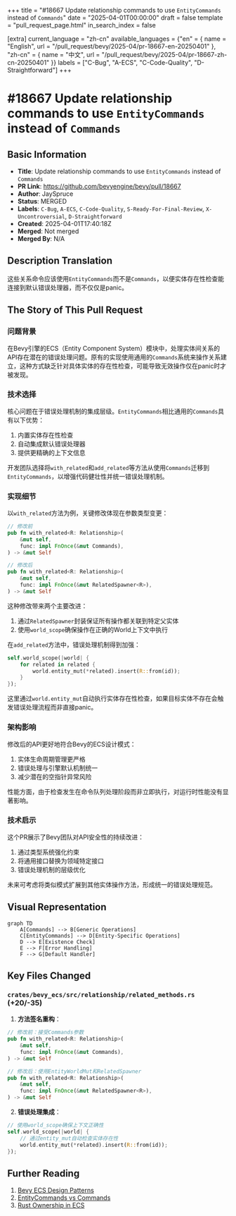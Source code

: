 +++
title = "#18667 Update relationship commands to use `EntityCommands` instead of `Commands`"
date = "2025-04-01T00:00:00"
draft = false
template = "pull_request_page.html"
in_search_index = false

[extra]
current_language = "zh-cn"
available_languages = {"en" = { name = "English", url = "/pull_request/bevy/2025-04/pr-18667-en-20250401" }, "zh-cn" = { name = "中文", url = "/pull_request/bevy/2025-04/pr-18667-zh-cn-20250401" }}
labels = ["C-Bug", "A-ECS", "C-Code-Quality", "D-Straightforward"]
+++

# #18667 Update relationship commands to use `EntityCommands` instead of `Commands`

## Basic Information
- **Title**: Update relationship commands to use `EntityCommands` instead of `Commands`
- **PR Link**: https://github.com/bevyengine/bevy/pull/18667
- **Author**: JaySpruce
- **Status**: MERGED
- **Labels**: `C-Bug`, `A-ECS`, `C-Code-Quality`, `S-Ready-For-Final-Review`, `X-Uncontroversial`, `D-Straightforward`
- **Created**: 2025-04-01T17:40:18Z
- **Merged**: Not merged
- **Merged By**: N/A

## Description Translation
这些关系命令应该使用`EntityCommands`而不是`Commands`，以便实体存在性检查能连接到默认错误处理器，而不仅仅是panic。

## The Story of This Pull Request

### 问题背景
在Bevy引擎的ECS（Entity Component System）模块中，处理实体间关系的API存在潜在的错误处理问题。原有的实现使用通用的`Commands`系统来操作关系建立，这种方式缺乏针对具体实体的存在性检查，可能导致无效操作仅在panic时才被发现。

### 技术选择
核心问题在于错误处理机制的集成层级。`EntityCommands`相比通用的`Commands`具有以下优势：
1. 内置实体存在性检查
2. 自动集成默认错误处理器
3. 提供更精确的上下文信息

开发团队选择将`with_related`和`add_related`等方法从使用`Commands`迁移到`EntityCommands`，以增强代码健壮性并统一错误处理机制。

### 实现细节
以`with_related`方法为例，关键修改体现在参数类型变更：

```rust
// 修改前
pub fn with_related<R: Relationship>(
    &mut self,
    func: impl FnOnce(&mut Commands),
) -> &mut Self

// 修改后
pub fn with_related<R: Relationship>(
    &mut self,
    func: impl FnOnce(&mut RelatedSpawner<R>),
) -> &mut Self
```

这种修改带来两个主要改进：
1. 通过`RelatedSpawner`封装保证所有操作都关联到特定父实体
2. 使用`world_scope`确保操作在正确的World上下文中执行

在`add_related`方法中，错误处理机制得到加强：

```rust
self.world_scope(|world| {
    for related in related {
        world.entity_mut(*related).insert(R::from(id));
    }
});
```
这里通过`world.entity_mut`自动执行实体存在性检查，如果目标实体不存在会触发错误处理流程而非直接panic。

### 架构影响
修改后的API更好地符合Bevy的ECS设计模式：
1. 实体生命周期管理更严格
2. 错误处理与引擎默认机制统一
3. 减少潜在的空指针异常风险

性能方面，由于检查发生在命令队列处理阶段而非立即执行，对运行时性能没有显著影响。

### 技术启示
这个PR展示了Bevy团队对API安全性的持续改进：
1. 通过类型系统强化约束
2. 将通用接口替换为领域特定接口
3. 错误处理机制的层级优化

未来可考虑将类似模式扩展到其他实体操作方法，形成统一的错误处理规范。

## Visual Representation

```mermaid
graph TD
    A[Commands] --> B[Generic Operations]
    C[EntityCommands] --> D[Entity-Specific Operations]
    D --> E[Existence Check]
    E --> F[Error Handling]
    F --> G[Default Handler]
```

## Key Files Changed

### `crates/bevy_ecs/src/relationship/related_methods.rs` (+20/-35)
1. **方法签名重构**：
```rust
// 修改前：接受Commands参数
pub fn with_related<R: Relationship>(
    &mut self,
    func: impl FnOnce(&mut Commands),
) -> &mut Self

// 修改后：使用EntityWorldMut和RelatedSpawner
pub fn with_related<R: Relationship>(
    &mut self,
    func: impl FnOnce(&mut RelatedSpawner<R>),
) -> &mut Self
```
2. **错误处理集成**：
```rust
// 使用world_scope确保上下文正确性
self.world_scope(|world| {
    // 通过entity_mut自动检查实体存在性
    world.entity_mut(*related).insert(R::from(id));
});
```

## Further Reading
1. [Bevy ECS Design Patterns](https://bevyengine.org/learn/book/design-patterns/ecs/)
2. [EntityCommands vs Commands](https://bevy-cheatbook.github.io/programming/commands.html)
3. [Rust Ownership in ECS](https://doc.rust-lang.org/nomicon/ownership.html)